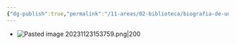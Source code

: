 ```yaml
---
{"dg-publish":true,"permalink":"/11-areas/02-biblioteca/biografia-de-una-casa/","noteIcon":""}
---
```


- ![Pasted image 20231123153759.png|200](/img/user/02%20Image/Pasted%20image%2020231123153759.png)